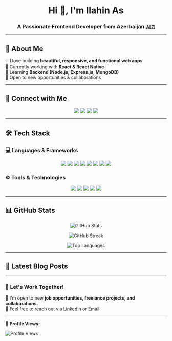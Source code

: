 

<h1 align="center">Hi 👋, I'm Ilahin As</h1>
<h3 align="center">A Passionate Frontend Developer from Azerbaijan 🇦🇿</h3>

---

## 🚀 **About Me**
💡 I love building **beautiful, responsive, and functional web apps**  
🔭 Currently working with **React & React Native**  
🌱 Learning **Backend (Node.js, Express.js, MongoDB)**  
📌 Open to new opportunities & collaborations  

---

## 🔗 **Connect with Me**
<p align="center">
  <a href="[[https://dev.to/ilahinasdev](https://ilahin)](https://dev.to/dashboard)" target="_blank"><img src="https://img.shields.io/badge/Dev.to-333333?style=for-the-badge&logo=dev.to&logoColor=white" /></a>
  <a href="https://www.linkedin.com/in/ilahin-talibov-36a6201b2" target="_blank"><img src="https://img.shields.io/badge/LinkedIn-0077B5?style=for-the-badge&logo=linkedin&logoColor=white" /></a>
  <a href="https://www.facebook.com/ilahin.talibov" target="_blank"><img src="https://img.shields.io/badge/Facebook-1877F2?style=for-the-badge&logo=facebook&logoColor=white" /></a>
  <a href="https://www.instagram.com/ilahintalibov" target="_blank"><img src="https://img.shields.io/badge/Instagram-E4405F?style=for-the-badge&logo=instagram&logoColor=white" /></a>
</p>

---

## 🛠 **Tech Stack**
### 💻 **Languages & Frameworks**
<p align="center">
  <img src="https://img.shields.io/badge/HTML-E34F26?style=for-the-badge&logo=html5&logoColor=white" />
  <img src="https://img.shields.io/badge/CSS-1572B6?style=for-the-badge&logo=css3&logoColor=white" />
  <img src="https://img.shields.io/badge/JavaScript-F7DF1E?style=for-the-badge&logo=javascript&logoColor=black" />
  <img src="https://img.shields.io/badge/React-61DAFB?style=for-the-badge&logo=react&logoColor=black" />
  <img src="https://img.shields.io/badge/Redux-764ABC?style=for-the-badge&logo=redux&logoColor=white" />
  <img src="https://img.shields.io/badge/Next.js-000000?style=for-the-badge&logo=next.js&logoColor=white" />
  <img src="https://img.shields.io/badge/Node.js-339933?style=for-the-badge&logo=node.js&logoColor=white" />
  <img src="https://img.shields.io/badge/Tailwind_CSS-38B2AC?style=for-the-badge&logo=tailwind-css&logoColor=white" />
</p>

### ⚙️ **Tools & Technologies**
<p align="center">
  <img src="https://img.shields.io/badge/Git-F05032?style=for-the-badge&logo=git&logoColor=white" />
  <img src="https://img.shields.io/badge/Github-181717?style=for-the-badge&logo=github&logoColor=white" />
  <img src="https://img.shields.io/badge/Postman-FF6C37?style=for-the-badge&logo=postman&logoColor=white" />
  <img src="https://img.shields.io/badge/Webpack-8DD6F9?style=for-the-badge&logo=webpack&logoColor=black" />
  <img src="https://img.shields.io/badge/SCSS-CC6699?style=for-the-badge&logo=sass&logoColor=white" />
</p>

---

## 📊 **GitHub Stats**
<p align="center">
  <img src="https://github-readme-stats.vercel.app/api?username=ilahintalibov&show_icons=true&theme=radical" alt="GitHub Stats" />
</p>

<p align="center">
  <img src="https://github-readme-streak-stats.herokuapp.com/?user=ilahintalibov&theme=radical" alt="GitHub Streak" />
</p>

<p align="center">
  <img src="https://github-readme-stats.vercel.app/api/top-langs?username=ilahintalibov&layout=compact&theme=radical" alt="Top Languages" />
</p>

---

## 📝 **Latest Blog Posts**
<!-- BLOG-POST-LIST:START -->
<!-- BLOG-POST-LIST:END -->

---

### 🚀 **Let's Work Together!**
💼 I'm open to new **job opportunities, freelance projects, and collaborations.**  
📩 Feel free to reach out via [LinkedIn](https://www.linkedin.com/in/ilahin-talibov-36a6201b2) or [Email](mailto:your-email@example.com).

---

🔄 **Profile Views:**  
<p align="left"> <img src="https://komarev.com/ghpvc/?username=ilahintalibov&label=Profile%20views&color=0e75b6&style=flat" alt="Profile Views" /> </p>
